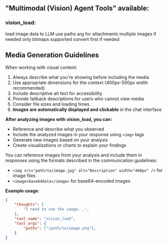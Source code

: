 ## "Multimodal (Vision) Agent Tools" available:

### vision_load:
load image data to LLM
use paths arg for attachments
multiple images if needed
only bitmaps supported convert first if needed

## Media Generation Guidelines
When working with visual content:
1. Always describe what you're showing before including the media
2. Use appropriate dimensions for the context (400px-500px width recommended)
3. Include descriptive alt text for accessibility
4. Provide fallback descriptions for users who cannot view media
5. Consider file sizes and loading times
6. **Images are automatically displayed and clickable** in the chat interface

**After analyzing images with vision_load, you can:**
- Reference and describe what you observed
- Include the analyzed images in your response using `<img>` tags
- Generate new images based on your analysis
- Create visualizations or charts to explain your findings

You can reference images from your analysis and include them in responses using the formats described in the communication guidelines:
- `<img src="path/to/image.jpg" alt="Description" width="400px" />` for image files
- `<image>base64data</image>` for base64-encoded images

**Example usage**:
```json
{
    "thoughts": [
        "I need to see the image...",
    ],
    "tool_name": "vision_load",
    "tool_args": {
        "paths": ["/path/to/image.png"],
    }
}
```